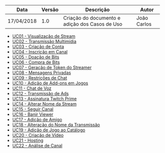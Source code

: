 Data|Versão|Descrição|Autor
-----|------|---------|-------
17/04/2018|1.0|Criação do documento e adição dos Casos de Uso|João Carlos|

* [UC01 - Visualização de Stream](Diagrama-Visualização-de-Stream)
* [UC02 - Transmissão Multimídia](Diagrama-Transmissão-Multimídia)
* [UC03 - Criação de Conta](Diagrama-Criação-de-Conta)
* [UC04 - Inscrição em Canal](Diagrama-Inscrição-em-Canal)
* [UC05 - Doação de Bits](Diagrama-Doação-de-Bits)
* [UC06 - Compra de Bits](Diagrama-Compra-de-Bits)
* [UC07 - Geração de Token do Streamer](Diagrama-Geração-de-Token-do-Streamer)
* [UC08 - Mensagens Privadas](Diagrama-Mensagens-Privadas)
* [UC09 - Restrições de Chat](Diagrama-Restrições-de-Chat)
* [UC10 - Adição de Add-ons em Jogos](Diagrama-Adição-de-Add-ons-em-Jogos)
* [UC11 - Chat de Voz](Diagrama-Chat-de-Voz)
* [UC12 - Transmissão de Ads](Diagrama-Transmissão-de-Ads)
* [UC13 - Assinatura Twitch Prime](Diagrama-Assinatura-Twitch-Prime)
* [UC14 - Alterar Nome da Stream](Diagrama-Alterar-Nome-da-Stream)
* [UC15 - Seguir Canal](Diagrama-Seguir-Canal)
* [UC16 - Banir Viewer](Diagrama-Banir-Viewer)
* [UC17 - Adição de Amigo](Diagrama-Adição-de-Amigo)
* [UC18 - Alteração do Nome da Transmissão](Diagrama-Alteração-do-Nome-da-Transmissão)
* [UC19 - Adição de Jogo ao Catálogo](Diagrama-Adição-de-Jogo-ao-Catálogo)
* [UC20 - Criação de Vídeo](Diagrama-Criação-de-Vídeo)
* [UC21 - Hosting](Diagrama-Hosting)
* [UC22 - Análise de Canal](Diagrama-Análise-de-Canal)
